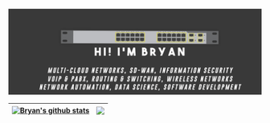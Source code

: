 ![Cover Github](https://raw.githubusercontent.com/brianxfury/brianxfury/master/COVER%20GITHUB%20copy.png)

 | <a href="https://github.com/brianxfury/github-readme-stats"><img align="center" src="https://github-readme-stats.vercel.app/api?username=brianxfury&show_icons=true&include_all_commits=true&theme=gotham&hide_border=true" alt="Bryan's github stats" /></a> | <a href="https://github.com/brianxfury/github-readme-stats"><img align="center" src="https://github-readme-stats.vercel.app/api/top-langs/?username=brianxfury&layout=compact&theme=graywhite&hide_border=true" /></a> |
| ------------- | ------------- |
